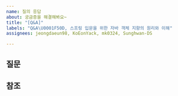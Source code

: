 ```yaml
---
name: 질의 응답
about: 궁금증을 해결해봐요~
title: "[Q&A]"
labels: "Q&A\U0001F50D, 스프링 입문을 위한 자바 객체 지향의 원리와 이해"
assignees: jeongdaeun98, KoEonYack, mk0324, Sunghwan-DS

---
```


## 질문

## 참조
